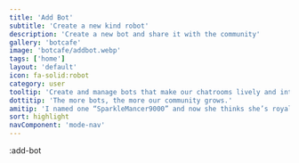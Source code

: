 ```yaml
---
title: 'Add Bot'
subtitle: 'Create a new kind robot'
description: 'Create a new bot and share it with the community'
gallery: 'botcafe'
image: 'botcafe/addbot.webp'
tags: ['home']
layout: 'default'
icon: fa-solid:robot
category: user
tooltip: 'Create and manage bots that make our chatrooms lively and interactive.'
dottitip: 'The more bots, the more our community grows.'
amitip: 'I named one “SparkleMancer9000” and now she thinks she’s royalty.'
sort: highlight
navComponent: 'mode-nav'
---
```

:add-bot